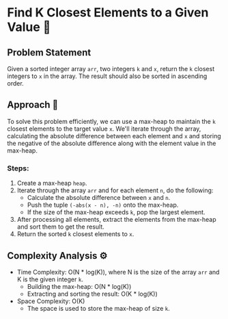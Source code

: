 # Find K Closest Elements to a Given Value 🎯

## Problem Statement

Given a sorted integer array `arr`, two integers `k` and `x`, return the `k` closest integers to `x` in the array. The result should also be sorted in ascending order.

## Approach 🚀

To solve this problem efficiently, we can use a max-heap to maintain the `k` closest elements to the target value `x`. We'll iterate through the array, calculating the absolute difference between each element and `x` and storing the negative of the absolute difference along with the element value in the max-heap.

### Steps:
1. Create a max-heap `heap`.
2. Iterate through the array `arr` and for each element `n`, do the following:
   - Calculate the absolute difference between `x` and `n`.
   - Push the tuple `(-abs(x - n), -n)` onto the max-heap.
   - If the size of the max-heap exceeds `k`, pop the largest element.
3. After processing all elements, extract the elements from the max-heap and sort them to get the result.
4. Return the sorted `k` closest elements to `x`.

## Complexity Analysis ⚙️

- Time Complexity: O(N * log(K)), where N is the size of the array `arr` and K is the given integer `k`.
  - Building the max-heap: O(N * log(K))
  - Extracting and sorting the result: O(K * log(K))
- Space Complexity: O(K)
  - The space is used to store the max-heap of size `k`.
